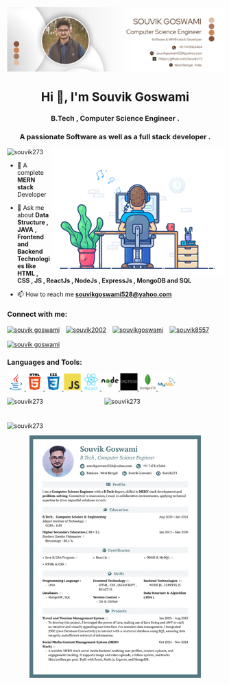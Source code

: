 ![logo](https://github.com/Souvik273/Souvik273/blob/main/Github%20Banner.png)
<h1 align="center">Hi 👋, I'm Souvik Goswami</h1>
<h3 align="center">B.Tech , Computer Science Engineer .</h3>
<h3 align="center">A passionate Software as well as a full stack developer .</h3>

<img align="right" alt="coding" width="400" src="https://raw.githubusercontent.com/swapnalshahil/swapnalshahil/master/gifs/coder.gif">

<p align="left"> <img src="https://komarev.com/ghpvc/?username=souvik273&label=Profile%20views&color=0e75b6&style=flat" alt="souvik273" /> </p>

- 🌱 A complete **MERN stack** Developer 

- 💬 Ask me about **Data Structure , JAVA , Frontend and Backend Technologies like HTML , CSS , JS , ReactJs , NodeJs , ExpressJs , MongoDB and SQL**

- 📫 How to reach me **souvikgoswami528@yahoo.com**

<h3 align="left">Connect with me:</h3>
<p align="left" style="display: flex; flex-wrap: wrap; gap: 15px;">
<a href="https://www.linkedin.com/in/souvik-goswami2002/" target="blank"><img align="center" src="https://raw.githubusercontent.com/rahuldkjain/github-profile-readme-generator/master/src/images/icons/Social/linked-in-alt.svg" alt="souvik goswami" height="30" width="40" /></a>
<a href="https://leetcode.com/Souvik2002/" target="blank"><img align="center" src="https://raw.githubusercontent.com/rahuldkjain/github-profile-readme-generator/master/src/images/icons/Social/leet-code.svg" alt="souvik2002" height="30" width="40" /></a>
<a href="https://discord.com/channels/1130518399747899442/1130518399747899445" target="blank"><img align="center" src="https://raw.githubusercontent.com/rahuldkjain/github-profile-readme-generator/master/src/images/icons/Social/discord.svg" alt="souvikgoswami" height="30" width="40" /></a>
<a href="https://www.instagram.com/souvik8557/?hl=en" target="blank"><img align="center" src="https://raw.githubusercontent.com/rahuldkjain/github-profile-readme-generator/master/src/images/icons/Social/instagram.svg" alt="souvik8557" height="30" width="40" /></a>
<a href="https://www.facebook.com/souvik.goswami.54738" target="blank"><img align="center" src="https://raw.githubusercontent.com/rahuldkjain/github-profile-readme-generator/master/src/images/icons/Social/facebook.svg" alt="souvik goswami" height="30" width="40" /></a>
</p>

<h3 align="left">Languages and Tools:</h3>
<p align="left"> 
  <a href="https://www.java.com" target="_blank" rel="noreferrer"> <img src="https://raw.githubusercontent.com/devicons/devicon/master/icons/java/java-original.svg" alt="java" width="40" height="40"/> </a> 
  <a href="https://www.w3schools.com/html/" target="_blank" rel="noreferrer"> <img src="https://raw.githubusercontent.com/devicons/devicon/master/icons/html5/html5-original-wordmark.svg" alt="html5" width="40" height="40"/> </a> 
  <a href="https://www.w3schools.com/css/" target="_blank" rel="noreferrer"> <img src="https://raw.githubusercontent.com/devicons/devicon/master/icons/css3/css3-original-wordmark.svg" alt="css3" width="40" height="40"/> </a>
  <a href="https://developer.mozilla.org/en-US/docs/Web/JavaScript" target="_blank" rel="noreferrer"> <img src="https://raw.githubusercontent.com/devicons/devicon/master/icons/javascript/javascript-original.svg" alt="javascript" width="40" height="40"/> </a>
  <a href="https://reactjs.org/" target="_blank" rel="noreferrer"> <img src="https://raw.githubusercontent.com/devicons/devicon/master/icons/react/react-original-wordmark.svg" alt="react" width="40" height="40"/> </a> 
  <a href="https://nodejs.org" target="_blank" rel="noreferrer"> <img src="https://raw.githubusercontent.com/devicons/devicon/master/icons/nodejs/nodejs-original-wordmark.svg" alt="nodejs" width="40" height="40"/> </a> 
  <a href="https://expressjs.com" target="_blank" rel="noreferrer">
  <img src="https://raw.githubusercontent.com/devicons/devicon/master/icons/express/express-original-wordmark.svg" 
       alt="express" width="40" height="40" style="filter: invert(1);" />
</a>
  <a href="https://www.mongodb.com/" target="_blank" rel="noreferrer"> <img src="https://raw.githubusercontent.com/devicons/devicon/master/icons/mongodb/mongodb-original-wordmark.svg" alt="mongodb" width="40" height="40"/> </a> 
  <a href="https://www.mysql.com/" target="_blank" rel="noreferrer"> <img src="https://raw.githubusercontent.com/devicons/devicon/master/icons/mysql/mysql-original-wordmark.svg" alt="mysql" width="40" height="40"/> </a> 
</p>

<p><img align="left"  src="https://github-readme-stats.vercel.app/api/top-langs?username=souvik273&show_icons=true&locale=en&layout=compact" alt="souvik273" /></p>

<p>&nbsp;<img align="right" style="width:55%" src="https://github-readme-stats.vercel.app/api?username=souvik273&show_icons=true&locale=en" alt="souvik273" /></p>

<p><img align="center" style="margin-top:5%" src="https://github-readme-streak-stats.herokuapp.com/?user=souvik273&" alt="souvik273" /></p>

<p align="center">
  <a href="https://github.com/Souvik273/Souvik273/blob/main/SouvikGoswami_MERN-stack.pdf">
    <img src="https://github.com/Souvik273/Souvik273/blob/main/mern-stack-preview.png" alt="MERN Stack PDF Preview" width="400" />
  </a>
</p>
